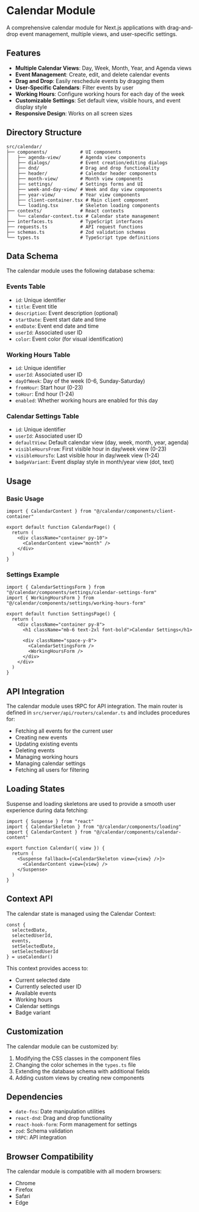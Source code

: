 # Calendar Module

A comprehensive calendar module for Next.js applications with drag-and-drop event management, multiple views, and user-specific settings.

## Features

- **Multiple Calendar Views**: Day, Week, Month, Year, and Agenda views
- **Event Management**: Create, edit, and delete calendar events
- **Drag and Drop**: Easily reschedule events by dragging them
- **User-Specific Calendars**: Filter events by user
- **Working Hours**: Configure working hours for each day of the week
- **Customizable Settings**: Set default view, visible hours, and event display style
- **Responsive Design**: Works on all screen sizes

## Directory Structure

```
src/calendar/
├── components/            # UI components
│   ├── agenda-view/       # Agenda view components
│   ├── dialogs/           # Event creation/editing dialogs
│   ├── dnd/               # Drag and drop functionality
│   ├── header/            # Calendar header components
│   ├── month-view/        # Month view components
│   ├── settings/          # Settings forms and UI
│   ├── week-and-day-view/ # Week and day view components
│   ├── year-view/         # Year view components
│   ├── client-container.tsx # Main client component
│   └── loading.tsx        # Skeleton loading components
├── contexts/              # React contexts
│   └── calendar-context.tsx # Calendar state management
├── interfaces.ts          # TypeScript interfaces
├── requests.ts            # API request functions
├── schemas.ts             # Zod validation schemas
└── types.ts               # TypeScript type definitions
```

## Data Schema

The calendar module uses the following database schema:

### Events Table

- `id`: Unique identifier
- `title`: Event title
- `description`: Event description (optional)
- `startDate`: Event start date and time
- `endDate`: Event end date and time
- `userId`: Associated user ID
- `color`: Event color (for visual identification)

### Working Hours Table

- `id`: Unique identifier
- `userId`: Associated user ID
- `dayOfWeek`: Day of the week (0-6, Sunday-Saturday)
- `fromHour`: Start hour (0-23)
- `toHour`: End hour (1-24)
- `enabled`: Whether working hours are enabled for this day

### Calendar Settings Table

- `id`: Unique identifier
- `userId`: Associated user ID
- `defaultView`: Default calendar view (day, week, month, year, agenda)
- `visibleHoursFrom`: First visible hour in day/week view (0-23)
- `visibleHoursTo`: Last visible hour in day/week view (1-24)
- `badgeVariant`: Event display style in month/year view (dot, text)

## Usage

### Basic Usage

```tsx
import { CalendarContent } from "@/calendar/components/client-container"

export default function CalendarPage() {
  return (
    <div className="container py-10">
      <CalendarContent view="month" />
    </div>
  )
}
```

### Settings Example

```tsx
import { CalendarSettingsForm } from "@/calendar/components/settings/calendar-settings-form"
import { WorkingHoursForm } from "@/calendar/components/settings/working-hours-form"

export default function SettingsPage() {
  return (
    <div className="container py-8">
      <h1 className="mb-6 text-2xl font-bold">Calendar Settings</h1>

      <div className="space-y-8">
        <CalendarSettingsForm />
        <WorkingHoursForm />
      </div>
    </div>
  )
}
```

## API Integration

The calendar module uses tRPC for API integration. The main router is defined in `src/server/api/routers/calendar.ts` and includes procedures for:

- Fetching all events for the current user
- Creating new events
- Updating existing events
- Deleting events
- Managing working hours
- Managing calendar settings
- Fetching all users for filtering

## Loading States

Suspense and loading skeletons are used to provide a smooth user experience during data fetching:

```tsx
import { Suspense } from "react"
import { CalendarSkeleton } from "@/calendar/components/loading"
import { CalendarContent } from "@/calendar/components/calendar-content"

export function Calendar({ view }) {
  return (
    <Suspense fallback={<CalendarSkeleton view={view} />}>
      <CalendarContent view={view} />
    </Suspense>
  )
}
```

## Context API

The calendar state is managed using the Calendar Context:

```tsx
const {
  selectedDate,
  selectedUserId,
  events,
  setSelectedDate,
  setSelectedUserId
} = useCalendar()
```

This context provides access to:

- Current selected date
- Currently selected user ID
- Available events
- Working hours
- Calendar settings
- Badge variant

## Customization

The calendar module can be customized by:

1. Modifying the CSS classes in the component files
2. Changing the color schemes in the `types.ts` file
3. Extending the database schema with additional fields
4. Adding custom views by creating new components

## Dependencies

- `date-fns`: Date manipulation utilities
- `react-dnd`: Drag and drop functionality
- `react-hook-form`: Form management for settings
- `zod`: Schema validation
- `tRPC`: API integration

## Browser Compatibility

The calendar module is compatible with all modern browsers:

- Chrome
- Firefox
- Safari
- Edge

